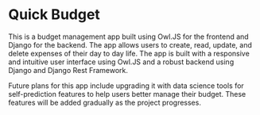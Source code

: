 # Quick Budget
This is a budget management app built using Owl.JS for the frontend and Django for the backend. The app allows users to create, read, update, and delete expenses of their day to day life. The app is built with a responsive and intuitive user interface using Owl.JS and a robust backend using Django and Django Rest Framework.

Future plans for this app include upgrading it with data science tools for self-prediction features to help users better manage their budget. These features will be added gradually as the project progresses.
